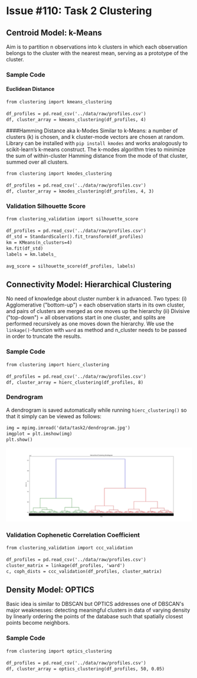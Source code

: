 # Issue #110: Task 2 Clustering

## Centroid Model: k-Means
Aim is to partition n observations into k clusters in which each observation belongs to the cluster with the nearest mean, serving as a prototype of the cluster. 

### Sample Code
#### Euclidean Distance
```
from clustering import kmeans_clustering

df_profiles = pd.read_csv('../data/raw/profiles.csv')
df, cluster_array = kmeans_clustering(df_profiles, 4)
```

####Hamming Distance aka k-Modes
Similar to k-Means: a number of clusters (k) is chosen, and k cluster-mode vectors are chosen at random. Library can be installed with `pip install kmodes` and works analogously to scikit-learn’s k-means construct. The k-modes algorithm tries to minimize the sum of within-cluster Hamming distance from the mode of that cluster, summed over all clusters. 

```
from clustering import kmodes_clustering

df_profiles = pd.read_csv('../data/raw/profiles.csv')
df, cluster_array = kmodes_clustering(df_profiles, 4, 3)
```

### Validation Silhouette Score
```
from clustering_validation import silhouette_score

df_profiles = pd.read_csv('../data/raw/profiles.csv')
df_std = StandardScaler().fit_transform(df_profiles)
km = KMeans(n_clusters=4)
km.fit(df_std)
labels = km.labels_

avg_score = silhouette_score(df_profiles, labels)
```

## Connectivity Model: Hierarchical Clustering
No need of knowledge about cluster number k in advanced. Two types: (i) Agglomerative ("bottom-up") = each observation starts in its own cluster, and pairs of clusters are merged as one moves up the hierarchy (ii) Divisive ("top-down") = all observations start in one cluster, and splits are performed recursively as one moves down the hierarchy. We use the `linkage()`-function with `ward` as method and n_cluster needs to be passed in order to truncate the results. 

### Sample Code
```
from clustering import hierc_clustering

df_profiles = pd.read_csv('../data/raw/profiles.csv')
df, cluster_array = hierc_clustering(df_profiles, 8)
``` 

### Dendrogram
A dendrogram is saved automatically while running `hierc_clustering()` so that it simply can be viewed as follows:
```
img = mpimg.imread('data/task2/dendrogram.jpg')
imgplot = plt.imshow(img)
plt.show()
```
![ ](../figures/dendrogram.jpg)

### Validation Cophenetic Correlation Coefficient
```
from clustering_validation import ccc_validation

df_profiles = pd.read_csv('../data/raw/profiles.csv')
cluster_matrix = linkage(df_profiles, 'ward')
c, coph_dists = ccc_validation(df_profiles, cluster_matrix)
```

## Density Model: OPTICS
Basic idea is similar to DBSCAN but OPTICS addresses one of DBSCAN's major weaknesses: detecting meaningful clusters in data of varying density by linearly ordering the points of the database such that spatially closest points become neighbors. 

### Sample Code
```
from clustering import optics_clustering

df_profiles = pd.read_csv('../data/raw/profiles.csv')
df, cluster_array = optics_clustering(df_profiles, 50, 0.05)
```
